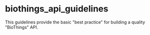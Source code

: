 # biothings_api_guidelines
This guidelines provide the basic "best practice" for building a quality "BioThings" API.
